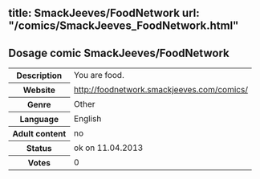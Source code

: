 title: SmackJeeves/FoodNetwork
url: "/comics/SmackJeeves_FoodNetwork.html"
---
Dosage comic SmackJeeves/FoodNetwork
-----------------------------------------

<table class="comicinfo">
<tr>
<th>Description</th><td>You are food.</td>
</tr>
<tr>
<th>Website</th><td><a href="http://foodnetwork.smackjeeves.com/comics/">http://foodnetwork.smackjeeves.com/comics/</a></td>
</tr>
<tr>
<th>Genre</th><td>Other</td>
</tr>
<tr>
<th>Language</th><td>English</td>
</tr>
<tr>
<th>Adult content</th><td>no</td>
</tr>
<tr>
<th>Status</th><td>ok on 11.04.2013</td>
</tr>
<tr>
<th>Votes</th><td>0</div></td>
</tr>
</table>
